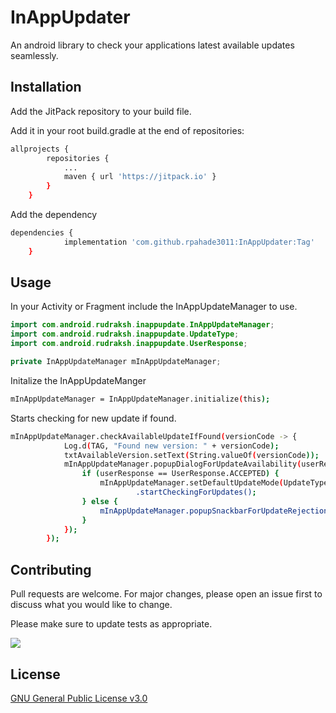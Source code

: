 # InAppUpdater

An android library to check your applications latest available updates seamlessly.

## Installation

Add the JitPack repository to your build file.

Add it in your root build.gradle at the end of repositories:

```bash
allprojects {
		repositories {
			...
			maven { url 'https://jitpack.io' }
		}
	}
```
Add the dependency

```bash
dependencies {
	        implementation 'com.github.rpahade3011:InAppUpdater:Tag'
	}
```

## Usage
In your Activity or Fragment include the InAppUpdateManager to use.


```java
import com.android.rudraksh.inappupdate.InAppUpdateManager;
import com.android.rudraksh.inappupdate.UpdateType;
import com.android.rudraksh.inappupdate.UserResponse;

private InAppUpdateManager mInAppUpdateManager;
```

Initalize the InAppUpdateManger

```bash
mInAppUpdateManager = InAppUpdateManager.initialize(this);
```

Starts checking for new update if found.

```bash
mInAppUpdateManager.checkAvailableUpdateIfFound(versionCode -> {
            Log.d(TAG, "Found new version: " + versionCode);
            txtAvailableVersion.setText(String.valueOf(versionCode));
            mInAppUpdateManager.popupDialogForUpdateAvailability(userResponse -> {
                if (userResponse == UserResponse.ACCEPTED) {
                    mInAppUpdateManager.setDefaultUpdateMode(UpdateType.APP_UPDATE_TYPE_FLEXIBLE)
                            .startCheckingForUpdates();
                } else {
                    mInAppUpdateManager.popupSnackbarForUpdateRejection();
                }
            });
        });
```
## Contributing
Pull requests are welcome. For major changes, please open an issue first to discuss what you would like to change.

Please make sure to update tests as appropriate.

[![](https://jitpack.io/v/rpahade3011/InAppUpdater.svg)](https://jitpack.io/#rpahade3011/InAppUpdater)

## License
[GNU General Public License v3.0](https://choosealicense.com/licenses/gpl-3.0/)

